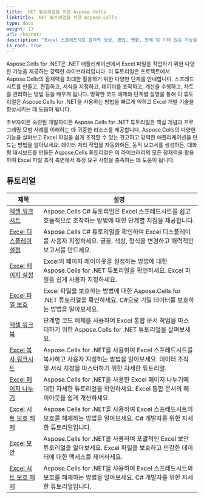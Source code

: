 ```yaml
---
title: .NET 튜토리얼을 위한 Aspose.Cells
linktitle: .NET 튜토리얼을 위한 Aspose.Cells
type: docs
weight: 13
url: /ko/net/
description: "Excel 스프레드시트 관리의 생성, 편집, 변환, 인쇄 및 기타 많은 기능을 포함하는 Aspose.Cells의 API 튜토리얼 및 코드 조각입니다."
is_root: true
---
```


Aspose.Cells for .NET은 .NET 애플리케이션에서 Excel 파일을 작업하기 위한 다양한 기능을 제공하는 강력한 라이브러리입니다. 이 튜토리얼은 프로젝트에서 Aspose.Cells의 잠재력을 최대한 활용하기 위한 다양한 단계를 안내합니다. 스프레드시트를 만들고, 편집하고, 서식을 지정하고, 데이터를 조작하고, 계산을 수행하고, 차트를 관리하는 방법 등을 배우게 됩니다. 명확한 코드 예제와 단계별 설명을 통해 이 튜토리얼은 Aspose.Cells for .NET을 사용하는 방법을 빠르게 익히고 Excel 개발 기술을 향상시키는 데 도움이 됩니다.

초보자이든 숙련된 개발자이든 Aspose.Cells for .NET 튜토리얼은 핵심 개념과 프로그래밍 모범 사례를 이해하는 데 귀중한 리소스를 제공합니다. Aspose.Cells의 다양한 기능을 살펴보고 Excel 파일을 쉽게 조작할 수 있는 견고하고 강력한 애플리케이션을 만드는 방법을 알아보세요. 데이터 처리 작업을 자동화하든, 동적 보고서를 생성하든, 대화형 대시보드를 만들든 Aspose.Cells 튜토리얼은 이 라이브러리의 모든 잠재력을 활용하여 Excel 파일 조작 측면에서 특정 요구 사항을 충족하는 데 도움이 됩니다.

## 튜토리얼
| 제목 | 설명 |
| --- | --- | 
| [엑셀 워크시트](./excel-worksheet-csharp-tutorials/) | Aspose.Cells C# 튜토리얼은 Excel 스프레드시트를 쉽고 효율적으로 조작하는 방법에 대한 단계별 지침을 제공합니다. |
| [Excel 디스플레이 설정](./excel-display-settings-csharp-tutorials) | Aspose.Cells C# 튜토리얼을 확인하여 Excel 디스플레이를 사용자 지정하세요. 글꼴, 색상, 형식을 변경하고 매력적인 보고서를 만드세요. |
| [Excel 페이지 설정](./excel-page-setup) | Excel의 페이지 레이아웃을 설정하는 방법에 대한 Aspose.Cells for .NET 튜토리얼을 확인하세요. Excel 파일을 쉽게 사용자 지정하세요. |
| [Excel 파일 보호](./protect-excel-file/) | Excel 파일을 보호하는 방법에 대한 Aspose.Cells for .NET 튜토리얼을 확인하세요. C#으로 기밀 데이터를 보호하는 방법을 알아보세요. |
| [엑셀 워크북](./excel-workbook/) | 단계별 코드 예제를 사용하여 Excel 통합 문서 작업을 마스터하기 위한 Aspose.Cells for .NET 튜토리얼을 살펴보세요. |
| [Excel 복사 워크시트](./excel-copy-worksheet/) | Aspose.Cells for .NET을 사용하여 Excel 스프레드시트를 복사하고 사용자 지정하는 방법을 알아보세요. 데이터 조작 및 서식 지정을 마스터하기 위한 자세한 튜토리얼. |
| [Excel 페이지 나누기](./excel-page-breaks/) | Aspose.Cells for .NET을 사용한 Excel 페이지 나누기에 대한 자세한 튜토리얼을 확인하세요. Excel 통합 문서의 레이아웃을 쉽게 개선하세요. |
| [Excel 시트 보호 해제](./unprotect-excel-sheet/) | Aspose.Cells for .NET을 사용하여 Excel 스프레드시트의 보호를 해제하는 방법을 알아보세요. C# 개발자를 위한 자세한 튜토리얼입니다. |
| [Excel 보안](./excel-security/) | Aspose.Cells for .NET을 사용하여 포괄적인 Excel 보안 튜토리얼을 알아보세요. Excel 파일을 보호하고 민감한 데이터에 대한 액세스를 제어하세요. |
| [Excel 시트 보호 해제](./unprotect-excel-sheet/) | Aspose.Cells for .NET을 사용하여 Excel 스프레드시트의 보호를 해제하는 방법을 알아보세요. C# 개발자를 위한 자세한 튜토리얼입니다. |